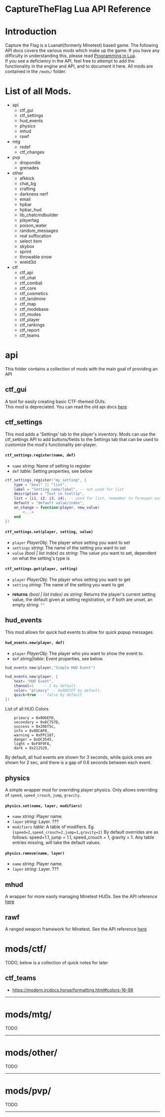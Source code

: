 CaptureTheFlag Lua API Reference
==================================
# Introduction
Capture the Flag is a Luanati(formerly Minetest) based game. The following API docs covers the various mods which make up the game. If you have any difficulty in understanding this, please read [Programming in Lua](http://www.lua.org/pil/).    
If you see a deficiency in the API, feel free to attempt to add the functionality in the engine and API, and to document it here. All mods are contained in the `/mods/` folder. 

# List of all Mods. 
- api
  - ctf_gui 
  - ctf_settings
  - hud_events
  - physics
  - mhud
  - rawf
- mtg
  - redef
  - ctf_changes
- pvp
  - dropondie
  - grenades
- other
  - afkkick
  - chat_bg
  - crafting
  - darkness nerf
  - email
  - hpbar
  - hpbar_hud
  - lib_chatcmdbuilder
  - playertag
  - poison_water
  - random_messages
  - real suffocation
  - select item
  - skybox
  - sprint
  - throwable snow
  - wield3d
- ctf
  - ctf_api
  - ctf_chat
  - ctf_combat
  - ctf_core
  - ctf_cosmetics
  - ctf_landmine
  - ctf_map
  - ctf_modebase
  - ctf_modes
  - ctf_player
  - ctf_rankings
  - ctf_report
  - ctf_teams

# api
This folder contains a collection of mods with the main goal of providing an API

## ctf_gui
A tool for easily creating basic CTF-themed GUIs.   
This mod is depreciated. You can read the old api docs [here](https://github.com/MT-CTF/capturetheflag/blob/master/mods/apis/ctf_gui/api.md)

## ctf_settings
This mod adds a 'Settings' tab to the player's inventory.
Mods can use the ctf_settings API to add buttons/fields to the Settings tab that can be used to customize the mod's functionality per-player.

#### `ctf_settings.register(name, def)`
* `name` *string*: Name of setting to register
* `def` *table*: Setting properties, see below
```lua
ctf_settings.register("my_setting", {
	type = "bool" || "list",
	label = "Setting name/label", -- not used for list
	description = "Text in tooltip",
	list = {i1, i2, i3, i4}, -- used for list, remember to formspec escape contents
	default = "default value/index",
	on_change = function(player, new_value)
		<...>
	end
})
```

#### `ctf_settings.set(player, setting, value)`
* `player` *PlayerObj*: The player whos setting you want to set
* `settings` *string*: The name of the setting you want to set
* `value` *(bool | list index) as string*: The value you want to set, dependent on what the setting's type is

#### `ctf_settings.get(player, setting)`
* `player` *PlayerObj*: The player whos setting you want to get
* `setting` *string*: The name of the setting you want to get
- **returns** *(bool | list index) as string*: Returns the player's current setting value, the default given at setting registration, or if both are unset, an empty string: `""`

## hud_events
This mod allows for quick hud events to allow for quick popup messages. 
#### `hud_events.new(player, def)`
* `player` *PlayerObj*: The player who you want to show the event to.
* `def` *string|table*: Event properties, see below.
```lua
hud_events.new(player,"Simple HUD Event")
```
```lua
hud_events.new(player, {
	text= "HUD Event",
	channel=1    -- 1 by default
	color= "primary" -- 0x00D1FF by default.
	quick=true  -- false by default
})
```
List of all HUD Colors
```
	primary = 0x0D6EFD,
	secondary = 0x6C757D,
	success = 0x20bf5c,
	info = 0x0DCAF0,
	warning = 0xFFC107,
	danger = 0xDC3545,
	light = 0xF8F9FA,
	dark = 0x212529,
```
By default, all hud events are shown for 3 seconds, while quick ones are shown for 2 sec, and there is a gap of 0.6 seconds between each event.

## physics
A simple wrapper mod for overriding player physics. Only allows overriding of `speed`, `speed_crouch`, `jump`, `gravity`. 
#### `physics.set(name, layer, modifiers)`
* `name` *string*: Player name.
* `layer` *string*: Layer. ???
* `modifiers` *table*: A table of modifiers. Eg. `{speed=2,speed_crouch=2,jump=1,gravity=2}`
By default overrides are as follows: speed=1.1, jump = 1.1, speed_crouch = 1, gravity = 1. Any table entries missing, will take the default values. 

#### `physics.remove(name, layer)`
* `name` *string*: Player name.
* `layer` *string*: Layer. ???

## mhud
A wrapper for more easily managing Minetest HUDs. See the API reference [here](https://github.com/LoneWolfHT/mhud/blob/main/README.md)

## rawf
A ranged weapon framework for Minetest. See the API reference [here](https://github.com/LoneWolfHT/rawf/blob/main/API.md)


# mods/ctf/
TODO, below is a collection of quick notes for later

## ctf_teams
* https://modern.ircdocs.horse/formatting.html#colors-16-98

---
# mods/mtg/
TODO

---
# mods/other/
TODO

---
# mods/pvp/
TODO

---
